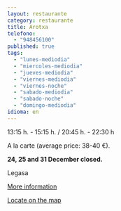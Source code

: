 ```yaml
---
layout: restaurante
category: restaurante
title: Arotxa
telefono: 
  - "948456100"
published: true
tags: 
  - "lunes-mediodia"
  - "miercoles-mediodia"
  - "jueves-mediodia"
  - "viernes-mediodia"
  - "viernes-noche"
  - "sabado-mediodia"
  - "sabado-noche"
  - "domingo-mediodia"
idioma: en
---
```


13:15 h. - 15:15 h. / 20:45 h. - 22:30 h

A la carte (average price: 38-40 €).

**24, 25 and 31 December closed.**

Legasa

[More information](http://www.consorciobertiz.org/consorcio/dondecomer/restaurantes/legasa-es-0-185/restaurante-arotxa.html)

[Locate on the map](https://maps.google.es/maps?q=restaurante+arotxa+legasa&hl=es&sll=43.113641,-1.682539&sspn=0.020395,0.038581&t=h&hq=restaurante+arotxa&hnear=Legasa,+Navarra&z=16&iwloc=A  "Arotxa Restaurant")